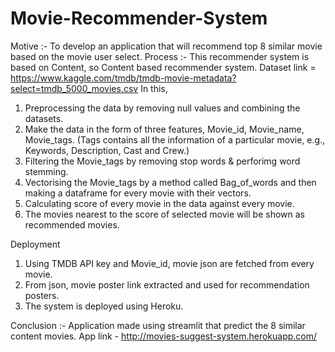 # Movie-Recommender-System
Motive :-
To develop an application that will recommend top 8 similar movie based on the movie user select.
Process :- 
This recommender system is based on Content, so Content based recommender system.
Dataset link = https://www.kaggle.com/tmdb/tmdb-movie-metadata?select=tmdb_5000_movies.csv
In this, 
1. Preprocessing the data by removing null values and combining the datasets.
2. Make the data in the form of three features, Movie_id, Movie_name, Movie_tags.
(Tags contains all the information of a particular movie, e.g., Keywords, Description, Cast and Crew.)
3. Filtering the Movie_tags by removing stop words & perforimg word stemming.
4. Vectorising the Movie_tags by a method called Bag_of_words and then making a dataframe for every movie with their vectors.
5. Calculating score of every movie in the data against every movie.
6. The movies nearest to the score of selected movie will be shown as recommended movies.

Deployment
1. Using TMDB API key and Movie_id, movie json are fetched from every movie.
2. From json, movie poster link extracted and used for recommendation posters.
3. The system is deployed using Heroku.

Conclusion :-
Application made using streamlit that predict the 8 similar content movies.
App link - http://movies-suggest-system.herokuapp.com/
